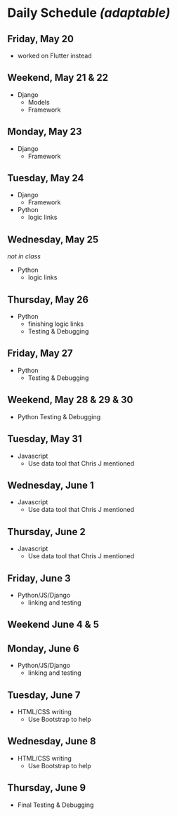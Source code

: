 # Daily Schedule *(adaptable)*

## Friday, May 20

* worked on Flutter instead

## Weekend, May 21 & 22

* Django
    * Models
    * Framework

## Monday, May 23

* Django
    * Framework

## Tuesday, May 24

* Django
    * Framework
* Python
    * logic links

## Wednesday, May 25
*not in class*
* Python
    * logic links

## Thursday, May 26

* Python
    * finishing logic links
    * Testing & Debugging

## Friday, May 27

* Python
    * Testing & Debugging

## Weekend, May 28 & 29 & 30

* Python
    Testing & Debugging

## Tuesday, May 31

* Javascript
    * Use data tool that Chris J mentioned

## Wednesday, June 1    

* Javascript
    * Use data tool that Chris J mentioned

## Thursday, June 2

* Javascript
    * Use data tool that Chris J mentioned

## Friday, June 3

* Python/JS/Django
    * linking and testing

## Weekend June 4 & 5


## Monday, June 6

* Python/JS/Django
    * linking and testing

## Tuesday, June 7

* HTML/CSS writing
    * Use Bootstrap to help

## Wednesday, June 8

* HTML/CSS writing
    * Use Bootstrap to help

## Thursday, June 9

* Final Testing & Debugging

